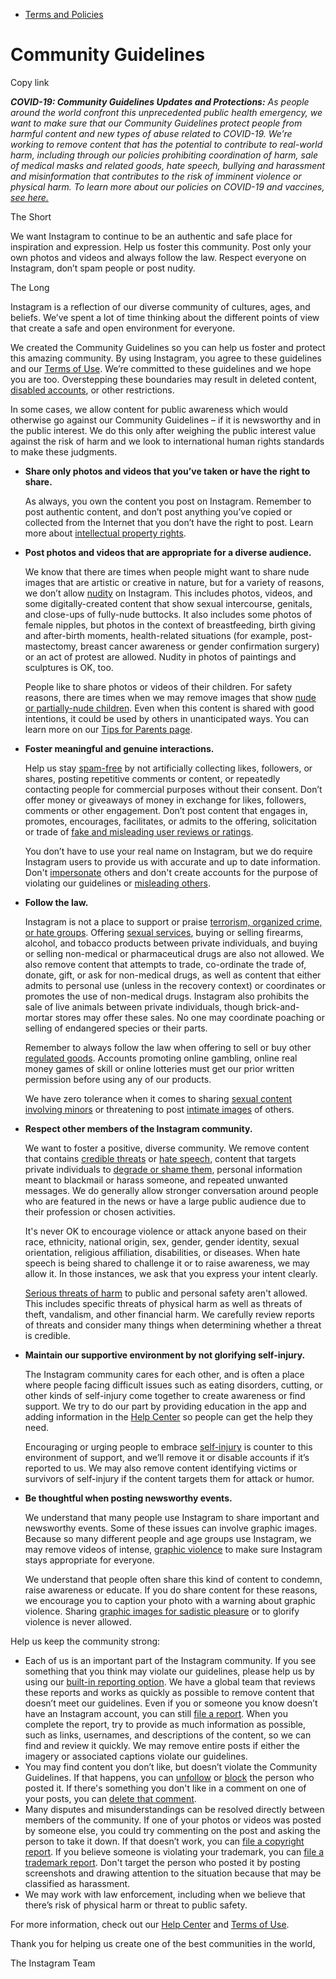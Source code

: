 *   [Terms and Policies](https://help.instagram.com/1417489251945243/?helpref=breadcrumb)

Community Guidelines
====================

Copy link

_**COVID-19: Community Guidelines Updates and Protections:** As people around the world confront this unprecedented public health emergency, we want to make sure that our Community Guidelines protect people from harmful content and new types of abuse related to COVID-19. We’re working to remove content that has the potential to contribute to real-world harm, including through our policies prohibiting coordination of harm, sale of medical masks and related goods, hate speech, bullying and harassment and misinformation that contributes to the risk of imminent violence or physical harm. To learn more about our policies on COVID-19 and vaccines, [see here.](https://help.instagram.com/697825587576762?helpref=faq_content)_

The Short

We want Instagram to continue to be an authentic and safe place for inspiration and expression. Help us foster this community. Post only your own photos and videos and always follow the law. Respect everyone on Instagram, don’t spam people or post nudity.

The Long

Instagram is a reflection of our diverse community of cultures, ages, and beliefs. We’ve spent a lot of time thinking about the different points of view that create a safe and open environment for everyone.

We created the Community Guidelines so you can help us foster and protect this amazing community. By using Instagram, you agree to these guidelines and our [Terms of Use](https://www.instagram.com/legal/terms). We’re committed to these guidelines and we hope you are too. Overstepping these boundaries may result in deleted content, [disabled accounts](https://help.instagram.com/366993040048856?helpref=faq_content), or other restrictions.

In some cases, we allow content for public awareness which would otherwise go against our Community Guidelines – if it is newsworthy and in the public interest. We do this only after weighing the public interest value against the risk of harm and we look to international human rights standards to make these judgments.

*   **Share only photos and videos that you’ve taken or have the right to share.**
    
    As always, you own the content you post on Instagram. Remember to post authentic content, and don’t post anything you’ve copied or collected from the Internet that you don’t have the right to post. Learn more about [intellectual property rights](https://help.instagram.com/126382350847838?helpref=faq_content).
    
*   **Post photos and videos that are appropriate for a diverse audience.**
    
    We know that there are times when people might want to share nude images that are artistic or creative in nature, but for a variety of reasons, we don’t allow [nudity](https://l.instagram.com/?u=https%3A%2F%2Fwww.facebook.com%2Fcommunitystandards%2Fadult_nudity_sexual_activity&e=AT2p8QtEcQfHdMcNhYEW8rkWP9OdrRqXDyhgxBbS3umLzTACuSuTnyb13P5rk_i7BTkWQoK33fLrxfQlzUiPuazSQvr4sQ0-Z8st5SvHeBpZwBrMdP-JTIdOCV5yaZkHtljv9D-XWNYYekultyAWZw) on Instagram. This includes photos, videos, and some digitally-created content that show sexual intercourse, genitals, and close-ups of fully-nude buttocks. It also includes some photos of female nipples, but photos in the context of breastfeeding, birth giving and after-birth moments, health-related situations (for example, post-mastectomy, breast cancer awareness or gender confirmation surgery) or an act of protest are allowed. Nudity in photos of paintings and sculptures is OK, too.
    
    People like to share photos or videos of their children. For safety reasons, there are times when we may remove images that show [nude or partially-nude children](https://l.instagram.com/?u=https%3A%2F%2Fwww.facebook.com%2Fcommunitystandards%2Fchild_nudity_sexual_exploitation&e=AT2p8QtEcQfHdMcNhYEW8rkWP9OdrRqXDyhgxBbS3umLzTACuSuTnyb13P5rk_i7BTkWQoK33fLrxfQlzUiPuazSQvr4sQ0-Z8st5SvHeBpZwBrMdP-JTIdOCV5yaZkHtljv9D-XWNYYekultyAWZw). Even when this content is shared with good intentions, it could be used by others in unanticipated ways. You can learn more on our [Tips for Parents page](https://help.instagram.com/154475974694511/?helpref=faq_content).
    
*   **Foster meaningful and genuine interactions.**
    
    Help us stay [spam-free](https://l.instagram.com/?u=https%3A%2F%2Fwww.facebook.com%2Fcommunitystandards%2Fspam&e=AT2p8QtEcQfHdMcNhYEW8rkWP9OdrRqXDyhgxBbS3umLzTACuSuTnyb13P5rk_i7BTkWQoK33fLrxfQlzUiPuazSQvr4sQ0-Z8st5SvHeBpZwBrMdP-JTIdOCV5yaZkHtljv9D-XWNYYekultyAWZw) by not artificially collecting likes, followers, or shares, posting repetitive comments or content, or repeatedly contacting people for commercial purposes without their consent. Don’t offer money or giveaways of money in exchange for likes, followers, comments or other engagement. Don’t post content that engages in, promotes, encourages, facilitates, or admits to the offering, solicitation or trade of [fake and misleading user reviews or ratings](https://l.instagram.com/?u=https%3A%2F%2Fwww.facebook.com%2Fcommunitystandards%2Ffraud_deception&e=AT2p8QtEcQfHdMcNhYEW8rkWP9OdrRqXDyhgxBbS3umLzTACuSuTnyb13P5rk_i7BTkWQoK33fLrxfQlzUiPuazSQvr4sQ0-Z8st5SvHeBpZwBrMdP-JTIdOCV5yaZkHtljv9D-XWNYYekultyAWZw).
    
    You don’t have to use your real name on Instagram, but we do require Instagram users to provide us with accurate and up to date information. Don't [impersonate](https://l.instagram.com/?u=https%3A%2F%2Fwww.facebook.com%2Fcommunitystandards%2Fmisrepresentation&e=AT2p8QtEcQfHdMcNhYEW8rkWP9OdrRqXDyhgxBbS3umLzTACuSuTnyb13P5rk_i7BTkWQoK33fLrxfQlzUiPuazSQvr4sQ0-Z8st5SvHeBpZwBrMdP-JTIdOCV5yaZkHtljv9D-XWNYYekultyAWZw) others and don't create accounts for the purpose of violating our guidelines or [misleading others](https://l.instagram.com/?u=https%3A%2F%2Ftransparency.fb.com%2Fpolicies%2Fcommunity-standards%2Finauthentic-behavior%2F&e=AT2p8QtEcQfHdMcNhYEW8rkWP9OdrRqXDyhgxBbS3umLzTACuSuTnyb13P5rk_i7BTkWQoK33fLrxfQlzUiPuazSQvr4sQ0-Z8st5SvHeBpZwBrMdP-JTIdOCV5yaZkHtljv9D-XWNYYekultyAWZw).
    
*   **Follow the law.**
    
    Instagram is not a place to support or praise [terrorism, organized crime, or hate groups](https://l.instagram.com/?u=https%3A%2F%2Fwww.facebook.com%2Fcommunitystandards%2Fdangerous_individuals_organizations&e=AT2p8QtEcQfHdMcNhYEW8rkWP9OdrRqXDyhgxBbS3umLzTACuSuTnyb13P5rk_i7BTkWQoK33fLrxfQlzUiPuazSQvr4sQ0-Z8st5SvHeBpZwBrMdP-JTIdOCV5yaZkHtljv9D-XWNYYekultyAWZw). Offering [sexual services](https://l.instagram.com/?u=https%3A%2F%2Fwww.facebook.com%2Fcommunitystandards%2Fsexual_solicitation&e=AT2p8QtEcQfHdMcNhYEW8rkWP9OdrRqXDyhgxBbS3umLzTACuSuTnyb13P5rk_i7BTkWQoK33fLrxfQlzUiPuazSQvr4sQ0-Z8st5SvHeBpZwBrMdP-JTIdOCV5yaZkHtljv9D-XWNYYekultyAWZw), buying or selling firearms, alcohol, and tobacco products between private individuals, and buying or selling non-medical or pharmaceutical drugs are also not allowed. We also remove content that attempts to trade, co-ordinate the trade of, donate, gift, or ask for non-medical drugs, as well as content that either admits to personal use (unless in the recovery context) or coordinates or promotes the use of non-medical drugs. Instagram also prohibits the sale of live animals between private individuals, though brick-and-mortar stores may offer these sales. No one may coordinate poaching or selling of endangered species or their parts.
    
    Remember to always follow the law when offering to sell or buy other [regulated goods](https://l.instagram.com/?u=https%3A%2F%2Fwww.facebook.com%2Fcommunitystandards%2Fregulated_goods&e=AT2p8QtEcQfHdMcNhYEW8rkWP9OdrRqXDyhgxBbS3umLzTACuSuTnyb13P5rk_i7BTkWQoK33fLrxfQlzUiPuazSQvr4sQ0-Z8st5SvHeBpZwBrMdP-JTIdOCV5yaZkHtljv9D-XWNYYekultyAWZw). Accounts promoting online gambling, online real money games of skill or online lotteries must get our prior written permission before using any of our products.
    
    We have zero tolerance when it comes to sharing [sexual content involving minors](https://l.instagram.com/?u=https%3A%2F%2Fwww.facebook.com%2Fcommunitystandards%2Fchild_nudity_sexual_exploitation&e=AT2p8QtEcQfHdMcNhYEW8rkWP9OdrRqXDyhgxBbS3umLzTACuSuTnyb13P5rk_i7BTkWQoK33fLrxfQlzUiPuazSQvr4sQ0-Z8st5SvHeBpZwBrMdP-JTIdOCV5yaZkHtljv9D-XWNYYekultyAWZw) or threatening to post [intimate images](https://l.instagram.com/?u=https%3A%2F%2Fwww.facebook.com%2Fcommunitystandards%2Fsexual_exploitation_adults&e=AT2p8QtEcQfHdMcNhYEW8rkWP9OdrRqXDyhgxBbS3umLzTACuSuTnyb13P5rk_i7BTkWQoK33fLrxfQlzUiPuazSQvr4sQ0-Z8st5SvHeBpZwBrMdP-JTIdOCV5yaZkHtljv9D-XWNYYekultyAWZw) of others.
    
*   **Respect other members of the Instagram community.**
    
    We want to foster a positive, diverse community. We remove content that contains [credible threats](https://l.instagram.com/?u=https%3A%2F%2Fwww.facebook.com%2Fcommunitystandards%2Fcredible_violence&e=AT2p8QtEcQfHdMcNhYEW8rkWP9OdrRqXDyhgxBbS3umLzTACuSuTnyb13P5rk_i7BTkWQoK33fLrxfQlzUiPuazSQvr4sQ0-Z8st5SvHeBpZwBrMdP-JTIdOCV5yaZkHtljv9D-XWNYYekultyAWZw) or [hate speech](https://l.instagram.com/?u=https%3A%2F%2Fwww.facebook.com%2Fcommunitystandards%2Fhate_speech&e=AT2p8QtEcQfHdMcNhYEW8rkWP9OdrRqXDyhgxBbS3umLzTACuSuTnyb13P5rk_i7BTkWQoK33fLrxfQlzUiPuazSQvr4sQ0-Z8st5SvHeBpZwBrMdP-JTIdOCV5yaZkHtljv9D-XWNYYekultyAWZw), content that targets private individuals to [degrade or shame them](https://l.instagram.com/?u=https%3A%2F%2Fwww.facebook.com%2Fcommunitystandards%2Fbullying&e=AT2p8QtEcQfHdMcNhYEW8rkWP9OdrRqXDyhgxBbS3umLzTACuSuTnyb13P5rk_i7BTkWQoK33fLrxfQlzUiPuazSQvr4sQ0-Z8st5SvHeBpZwBrMdP-JTIdOCV5yaZkHtljv9D-XWNYYekultyAWZw), personal information meant to blackmail or harass someone, and repeated unwanted messages. We do generally allow stronger conversation around people who are featured in the news or have a large public audience due to their profession or chosen activities.
    
    It's never OK to encourage violence or attack anyone based on their race, ethnicity, national origin, sex, gender, gender identity, sexual orientation, religious affiliation, disabilities, or diseases. When hate speech is being shared to challenge it or to raise awareness, we may allow it. In those instances, we ask that you express your intent clearly.
    
    [Serious threats of harm](https://l.instagram.com/?u=https%3A%2F%2Fwww.facebook.com%2Fcommunitystandards%2Fcredible_violence&e=AT2p8QtEcQfHdMcNhYEW8rkWP9OdrRqXDyhgxBbS3umLzTACuSuTnyb13P5rk_i7BTkWQoK33fLrxfQlzUiPuazSQvr4sQ0-Z8st5SvHeBpZwBrMdP-JTIdOCV5yaZkHtljv9D-XWNYYekultyAWZw) to public and personal safety aren't allowed. This includes specific threats of physical harm as well as threats of theft, vandalism, and other financial harm. We carefully review reports of threats and consider many things when determining whether a threat is credible.
    
*   **Maintain our supportive environment by not glorifying self-injury.**
    
    The Instagram community cares for each other, and is often a place where people facing difficult issues such as eating disorders, cutting, or other kinds of self-injury come together to create awareness or find support. We try to do our part by providing education in the app and adding information in the [Help Center](https://help.instagram.com/) so people can get the help they need.
    
    Encouraging or urging people to embrace [self-injury](https://l.instagram.com/?u=https%3A%2F%2Fwww.facebook.com%2Fcommunitystandards%2Fsuicide_self_injury_violence&e=AT2p8QtEcQfHdMcNhYEW8rkWP9OdrRqXDyhgxBbS3umLzTACuSuTnyb13P5rk_i7BTkWQoK33fLrxfQlzUiPuazSQvr4sQ0-Z8st5SvHeBpZwBrMdP-JTIdOCV5yaZkHtljv9D-XWNYYekultyAWZw) is counter to this environment of support, and we’ll remove it or disable accounts if it’s reported to us. We may also remove content identifying victims or survivors of self-injury if the content targets them for attack or humor.
    
*   **Be thoughtful when posting newsworthy events.**
    
    We understand that many people use Instagram to share important and newsworthy events. Some of these issues can involve graphic images. Because so many different people and age groups use Instagram, we may remove videos of intense, [graphic violence](https://l.instagram.com/?u=https%3A%2F%2Fwww.facebook.com%2Fcommunitystandards%2Fgraphic_violence&e=AT2p8QtEcQfHdMcNhYEW8rkWP9OdrRqXDyhgxBbS3umLzTACuSuTnyb13P5rk_i7BTkWQoK33fLrxfQlzUiPuazSQvr4sQ0-Z8st5SvHeBpZwBrMdP-JTIdOCV5yaZkHtljv9D-XWNYYekultyAWZw) to make sure Instagram stays appropriate for everyone.
    
    We understand that people often share this kind of content to condemn, raise awareness or educate. If you do share content for these reasons, we encourage you to caption your photo with a warning about graphic violence. Sharing [graphic images for sadistic pleasure](https://l.instagram.com/?u=https%3A%2F%2Fwww.facebook.com%2Fcommunitystandards%2Fcruel_insensitive&e=AT2p8QtEcQfHdMcNhYEW8rkWP9OdrRqXDyhgxBbS3umLzTACuSuTnyb13P5rk_i7BTkWQoK33fLrxfQlzUiPuazSQvr4sQ0-Z8st5SvHeBpZwBrMdP-JTIdOCV5yaZkHtljv9D-XWNYYekultyAWZw) or to glorify violence is never allowed.
    

Help us keep the community strong:

*   Each of us is an important part of the Instagram community. If you see something that you think may violate our guidelines, please help us by using our [built-in reporting option](https://help.instagram.com/165828726894770?helpref=faq_content). We have a global team that reviews these reports and works as quickly as possible to remove content that doesn’t meet our guidelines. Even if you or someone you know doesn’t have an Instagram account, you can still [file a report](https://help.instagram.com/contact/383679321740945). When you complete the report, try to provide as much information as possible, such as links, usernames, and descriptions of the content, so we can find and review it quickly. We may remove entire posts if either the imagery or associated captions violate our guidelines.
*   You may find content you don’t like, but doesn’t violate the Community Guidelines. If that happens, you can [unfollow](https://help.instagram.com/286340048138725?helpref=faq_content) or [block](https://help.instagram.com/426700567389543/?helpref=faq_content) the person who posted it. If there's something you don't like in a comment on one of your posts, you can [delete that comment](https://help.instagram.com/289098941190483?helpref=faq_content).
*   Many disputes and misunderstandings can be resolved directly between members of the community. If one of your photos or videos was posted by someone else, you could try commenting on the post and asking the person to take it down. If that doesn’t work, you can [file a copyright report](https://help.instagram.com/126382350847838?helpref=faq_content). If you believe someone is violating your trademark, you can [file a trademark report](https://help.instagram.com/222826637847963?helpref=faq_content). Don't target the person who posted it by posting screenshots and drawing attention to the situation because that may be classified as harassment.
*   We may work with law enforcement, including when we believe that there’s risk of physical harm or threat to public safety.

For more information, check out our [Help Center](https://help.instagram.com/) and [Terms of Use](https://l.instagram.com/?u=http%3A%2F%2Finstagram.com%2Flegal%2Fterms%2F%23&e=AT2p8QtEcQfHdMcNhYEW8rkWP9OdrRqXDyhgxBbS3umLzTACuSuTnyb13P5rk_i7BTkWQoK33fLrxfQlzUiPuazSQvr4sQ0-Z8st5SvHeBpZwBrMdP-JTIdOCV5yaZkHtljv9D-XWNYYekultyAWZw).

Thank you for helping us create one of the best communities in the world,

The Instagram Team